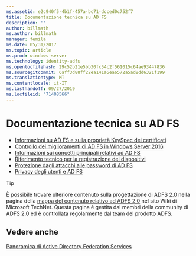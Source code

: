 ```yaml
---
ms.assetid: e2c940f5-4b1f-457a-bc71-dcced0c752f7
title: Documentazione tecnica su AD FS
description: ''
author: billmath
ms.author: billmath
manager: femila
ms.date: 05/31/2017
ms.topic: article
ms.prod: windows-server
ms.technology: identity-adfs
ms.openlocfilehash: 29c52b21e5bb30fc54c2f561015c64ae93447836
ms.sourcegitcommit: 6aff3d88ff22ea141a6ea6572a5ad8dd6321f199
ms.translationtype: MT
ms.contentlocale: it-IT
ms.lasthandoff: 09/27/2019
ms.locfileid: "71408566"
---
```

# <a name="ad-fs-technical-reference"></a>Documentazione tecnica su AD FS


- [Informazioni su AD FS e sulla proprietà KeySpec dei certificati](../ad-fs/technical-reference/AD-FS-and-KeySpec-Property.md)
- [Controllo dei miglioramenti di AD FS in Windows Server 2016](../ad-fs/technical-reference/auditing-enhancements-to-ad-fs-in-windows-server.md)
-   [Informazioni sui concetti principali relativi ad AD FS](../ad-fs/technical-reference/Understanding-Key-AD-FS-Concepts.md)
-   [Riferimento tecnico per la registrazione dei dispositivi](../ad-fs/technical-reference/Device-Registration-Technical-Reference.md)
-   [Protezione dagli attacchi alle password di AD FS](../ad-fs/technical-reference/ad-fs-password-protection.md)
-   [Privacy degli utenti e AD FS](../ad-fs/technical-reference/GDPR-and-AD-FS-Compliance.md)

> [!TIP]
> È possibile trovare ulteriore contenuto sulla progettazione di ADFS 2.0 nella pagina della [mappa del contenuto relativo ad ADFS 2.0](https://social.technet.microsoft.com/wiki/contents/articles/2735.ad-fs-2-0-content-map.aspx) nel sito Wiki di Microsoft TechNet. Questa pagina è gestita dai membri della community di ADFS 2.0 ed è controllata regolarmente dal team del prodotto ADFS.

## <a name="see-also"></a>Vedere anche
[Panoramica di Active Directory Federation Services](AD-FS-2016-Overview.md)



